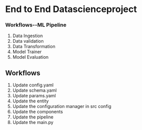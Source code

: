 # End to End Datascienceproject

### Workflows--ML Pipeline

1. Data Ingestion
2. Data validation
3. Data Transformation
4. Model Trainer
5. Model Evaluation

## Workflows
1. Update config.yaml
2. Update schema.yaml
3. Update params.yaml
4. Update the entity
5. Update the configuration manager in src config
6. Update the components
7. Update the pipeline
8. Update the main.py
